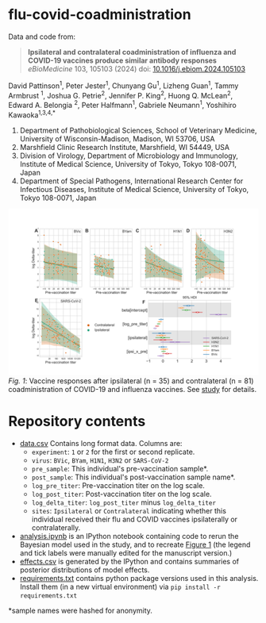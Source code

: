 # flu-covid-coadministration

Data and code from:

> **Ipsilateral and contralateral coadministration of influenza and COVID-19 vaccines produce similar
antibody responses** _eBioMedicine_ 103, 105103 (2024) doi: [10.1016/j.ebiom.2024.105103](https://doi.org/10.1016/j.ebiom.2024.105103)

David Pattinson<sup>1</sup>, Peter Jester<sup>1</sup>, Chunyang Gu<sup>1</sup>, Lizheng Guan<sup>1</sup>, Tammy Armbrust
<sup>1</sup>, Joshua G. Petrie<sup>2</sup>, Jennifer P. King<sup>2</sup>, Huong Q. McLean<sup>2</sup>, Edward A. Belongia
<sup>2</sup>, Peter Halfmann<sup>1</sup>, Gabriele Neumann<sup>1</sup>, Yoshihiro Kawaoka<sup>1,3,4,*</sup>

1. Department of Pathobiological Sciences, School of Veterinary Medicine, University of
   Wisconsin-Madison, Madison, WI 53706, USA
2. Marshfield Clinic Research Institute, Marshfield, WI 54449, USA
3. Division of Virology, Department of Microbiology and Immunology, Institute of Medical
   Science, University of Tokyo, Tokyo 108-0071, Japan
4. Department of Special Pathogens, International Research Center for Infectious
   Diseases, Institute of Medical Science, University of Tokyo, Tokyo 108-0071, Japan

![Fig 1](fig1.png) _Fig. 1_: Vaccine responses after ipsilateral (n = 35) and contralateral (n = 81)
coadministration of COVID-19 and influenza vaccines. See
[study](https://doi.org/10.1016/j.ebiom.2024.105103) for details.

# Repository contents

- [data.csv](data.csv) Contains long format data. Columns are:
  - `experiment`: `1` or `2` for the first or second replicate.
  - `virus`: `BVic`, `BYam`, `H1N1`, `H3N2` or `SARS-CoV-2`
  - `pre_sample`: This individual's pre-vaccination sample*.
  - `post_sample`: This individual's post-vaccination sample name*.
  - `log_pre_titer`: Pre-vaccination titer on the log scale.
  - `log_post_titer`: Post-vaccination titer on the log scale.
  - `log_delta_titer`: `log_post_titer` minus `log_delta_titer`
  - `sites`: `Ipsilateral` or `Contralateral` indicating whether this individual received
    their flu and COVID vaccines ipsilaterally or contralaterally.
- [analysis.ipynb](analysis.ipynb) is an IPython notebook containing code to rerun the
  Bayesian model used in the study, and to recreate [Figure 1](fig1.pdf) (the legend and
  tick labels were manually edited for the manuscript version.)
- [effects.csv](effects.csv) is generated by the IPython and contains summaries of
  posterior distributions of model effects.
- [requirements.txt](requirements.txt) contains python package versions used in this
  analysis. Install them (in a new virtual environment) via `pip install -r
  requirements.txt` 

*sample names were hashed for anonymity.